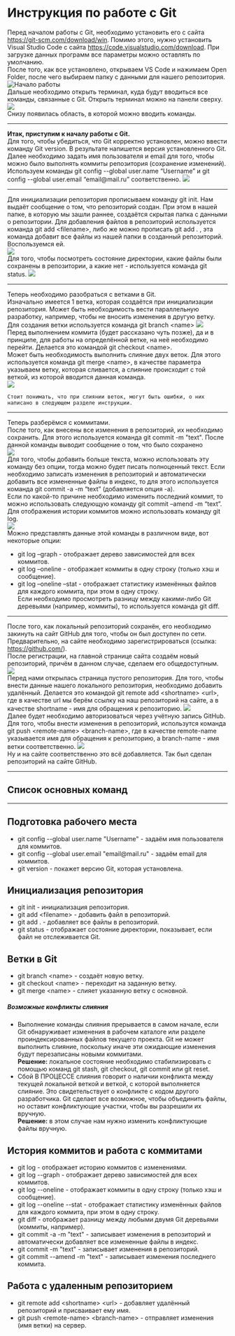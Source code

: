 # Инструкция по работе с Git
Перед началом работы с Git, необходимо установить его с сайта https://git-scm.com/download/win. Помимо этого, нужно установить Visual Studio Code с сайта https://code.visualstudio.com/download. При загрузке данных программ все параметры можно оставлять по умолчанию.  
После того, как все установлено, открываем VS Code и нажимаем Open Folder, после чего выбираем папку с данными для нашего репозитория.
![Начало работы](https://i.imgur.com/ELcE8jb.png)  
Дальше необходимо открыть терминал, куда будут вводиться все команды, связанные с Git. Открыть терминал можно на панели сверху.
![](https://i.imgur.com/Kuuu9Dt.png)  
Снизу появилась область, в которой можно вводить команды.  
***
**Итак, приступим к началу работы с Git.**  
Для того, чтобы убедиться, что Git корректно установлен, можно ввести команду Git version. В результате напишется версия установленного Git.  
Далее необходимо задать имя пользователя и email для того, чтобы можно было выполнять коммиты репозитория (сохранение изменений). Используем команды git config --global user.name “Username” и git config --global user.email “email@mail[]().ru” соответственно.
![](https://i.imgur.com/BZdfCOU.png)  
***
Для инициализации репозитория прописываем команду git init. Нам выдаёт сообщение о том, что репозиторий создан. При этом в нашей папке, в которую мы зашли раннее, создаётся скрытая папка с данными о репозитории. Для добавления файлов в репозиторий используется команда git add \<filename>, либо же можно прописать git add . , эта команда добавит все файлы из нашей папки в созданный репозиторий. Воспользуемся ей.  
![](https://i.imgur.com/YiqOT4y.png)  
Для того, чтобы посмотреть состояние директории, какие файлы были сохранены в репозитории, а какие нет - используется команда git status.
![](https://i.imgur.com/hLasNlG.png)  
***
Теперь необходимо разобраться с ветками в Git.  
Изначально имеется 1 ветка, которая создаётся при инициализации репозитория. Может быть необходимость вести параллельную разработку, например, чтобы не вносить изменения в другую ветку.  
Для создания ветки используется команда git branch \<name>
![](https://i.imgur.com/mE8jYVZ.png)  
Перед выполнением коммита (будет рассказано чуть позже), да и в принципе, для работы на определённой ветке, на неё необходимо перейти. Делается это командой git checkout \<name>.  
Может быть необходимость выполнить слияние двух веток. Для этого используется команда git merge \<name>, в качестве параметра указываем ветку, которая сливается, а слияние происходит с той веткой, из которой вводится данная команда.  
![](https://i.imgur.com/71HiPpO.png)  

	Стоит понимать, что при слиянии веток, могут быть ошибки, о них написано в следующем разделе инструкции.
***
Теперь разберёмся с коммитами.  
После того, как внесены все изменения в репозиторий, их необходимо сохранить. Для этого используется команда git commit -m "text". После данной команды выводит сообщение о том, что было сохранено  
![](https://i.imgur.com/1R41knC.png)  
Для того, чтобы добавить больше текста, можно использовать эту команду без опции, тогда  можно будет писать полноценный текст.
Если необходимо записать изменения в репозиторий и автоматически добавить все измененные файлы в индекс, то для этого используется команда git commit -a -m “text” (добавляется опция -a).  
Если  по какой-то причине необходимо изменить последний коммит, то можно использовать следующую команду git commit –amend -m “text”.  
Для отображения истории коммитов можно использовать команду git log.  
![](https://i.imgur.com/FMMtDh4.png)  
Можно представлять данные этой команды в различном виде, вот некоторые опции:  
* git log –graph - отображает дерево зависимостей для всех коммитов.
* git log –oneline - отображает коммиты в одну строку (только хэш и сообщение).
* git log –oneline –stat - отображает статистику изменённых файлов для каждого коммита, при этом в одну строку.  
Если необходимо просмотреть разницу между какими-либо Git деревьями (например, коммиты), то используется команда git diff.
***
После того, как локальный репозиторий сохранён, его необходимо закинуть на сайт GitHub для того, чтобы он был доступен по сети.  
Предварительно, на сайте необходимо зарегистрироваться (ссылка: https://github.com/).  
После регистрации, на главной странице сайта создаём новый репозиторий, причём в данном случае, сделаем его общедоступным.  
![](https://i.imgur.com/c7LjKxX.png)  
Перед нами открылась страница пустого репозитория. Для того, чтобы внести данные нашего локального репозитория, необходимо добавить удалённый. Делается это командой git remote add \<shortname> \<url>, где в качестве url мы берём ссылку на наш репозиторий на сайте, а в качестве shortname - имя для обращения к репозиторию.
![](https://i.imgur.com/FenFcpK.png)  
Далее будет необходимо авторизоваться через учётную запись GitHub.  
Для того, чтобы внести изменения в репозиторий, использутся команда git push \<remote-name> \<branch-name>, где в качестве remote-name указывается имя для обращения к репозиторию, а branch-name - имя ветки соответственно.
![](https://i.imgur.com/Y6K08P4.png)  
Ну и на сайте соответственно это всё добавляется. Так был сделан репозиторий на сайте GitHub.
***
## **Список основных команд**
***
## Подготовка рабочего места
* git config --global user.[]()name "Username" - задаём имя пользователя для коммитов.
* git config --global user.email "email@mail[]().ru" - задаём email для коммитов.
* git version - покажет версию Git, которая установлена.
## Инициализация репозитория
* git init - инициализация репозитория.
* git add \<filename> - добавить файл в репозиторий.
* git add . - добавляет все файлы в репозиторий.
* git status - отображает состояние директории, показывает, если файл не отслеживается Git.
## Ветки в Git
* git branch \<name> - создаёт новую ветку.
* git checkout \<name> - переходит на заданную ветку.
* git merge \<name> - слияет указанную ветку с основной.
##### Возможные конфликты слияния
* Выполнение команды слияния прерывается в самом начале, если Git обнаруживает изменения в рабочем каталоге или разделе проиндексированных файлов текущего проекта. Git не может выполнить слияние, поскольку иначе эти ожидающие изменения будут перезаписаны новыми коммитами.  
**Решение:** локальное состояние необходимо стабилизировать с помощью команд git stash, git checkout, git commit или git reset.
* Сбой В ПРОЦЕССЕ слияния говорит о наличии конфликта между текущей локальной веткой и веткой, с которой выполняется слияние. Это свидетельствует о конфликте с кодом другого разработчика. Git сделает все возможное, чтобы объединить файлы, но оставит конфликтующие участки, чтобы вы разрешили их вручную.  
**Решение:** в этом случае нам нужно изменить конфликтующие файлы вручную.
## История коммитов и работа с коммитами
* git log - отображает историю коммитов с изменениями.
* git log --graph - отображает дерево зависимостей для всех коммитов.
* git log --oneline - отображает коммиты в одну строку (только хэш и сообщение).
* git log --oneline --stat - отображает статистику изменённых файлов для каждого коммита, при этом в одну строку.
* git diff - отображает разницу между любыми двумя Git деревьями (коммиты, например).
* git commit -a -m "text" - записывает изменения в репозиторий и автоматически добавляет все измененные файлы в индекс.
* git commit -m "text" - записывает изменения в репозиторий.
* git commit --amend -m "text" - записывает изменения последнего коммита.
## Работа с удаленным репозиторием
* git remote add \<shortname> \<url> - добавляет удалённый репозиторий и присваивает ему имя.
* git push \<remote-name> \<branch-name> - отправляет изменения (имя ветки) на сервер.